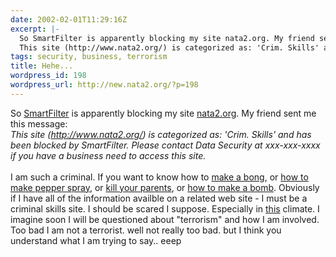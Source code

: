 ```yaml
---
date: 2002-02-01T11:29:16Z
excerpt: |-
  So SmartFilter is apparently blocking my site nata2.org. My friend sent me this message:
  This site (http://www.nata2.org/) is categorized as: 'Crim. Skills' and has been blocked by SmartFilter. Please contact Data Security at xxx-xxx-xxxx if you have a business need to access this site....
tags: security, business, terrorism
title: Hehe...
wordpress_id: 198
wordpress_url: http://new.nata2.org/?p=198
---
```


So <a href="http://www.securecomputing.com/index.cfm?sKey=86#cs">SmartFilter</a> is apparently blocking my site <a href="http://www.nata2.org">nata2.org</a>. My friend sent me this message:<br/>
<i>This site (http://www.nata2.org/) is categorized as: 'Crim. Skills' and has been blocked by SmartFilter. Please contact Data Security at xxx-xxx-xxxx if you have a business need to access this site.</i><br/><br/>I am such a criminal. If you want to know how to <a href="http://nata2.info/?path=geek/textfiles&text=bong.txt">make a bong</a>, or <a href="http://nata2.info/?path=geek/textfiles&text=homemade_pepper_spray.txt">how to make pepper spray</a>, or <a href="http://nata2.info/?path=geek/textfiles&text=kill_parents.txt">kill your parents</a>, or <a href="http://nata2.info/?path=geek/textfiles&text=mhbomb.txt">how to make a bomb</a>. Obviously if I have all of the information availble on a related web site - I must be a criminal skills site.  I should be scared I suppose. Especially in <a href="http://slashdot.org/article.pl?sid=02/01/31/1820238">this</a> climate. I imagine soon I will be questioned about "terrorism" and how I am involved. Too bad I am not a terrorist. well not really too bad. but I think you understand what I am trying to say.. eeep

